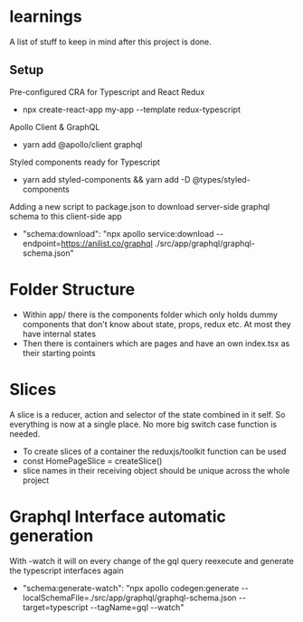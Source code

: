 # learnings

A list of stuff to keep in mind after this project is done.

## Setup

Pre-configured CRA for Typescript and React Redux

- npx create-react-app my-app --template redux-typescript

Apollo Client & GraphQL

- yarn add @apollo/client graphql

Styled components ready for Typescript

- yarn add styled-components && yarn add -D @types/styled-components

Adding a new script to package.json to download server-side graphql schema to this client-side app

- "schema:download": "npx apollo service:download --endpoint=https://anilist.co/graphql ./src/app/graphql/graphql-schema.json"

# Folder Structure

- Within app/ there is the components folder which only holds dummy components that don't know about state, props, redux etc. At most they have internal states
- Then there is containers which are pages and have an own index.tsx as their starting points

# Slices

A slice is a reducer, action and selector of the state combined in it self. So everything is now at a single place. No more big switch case function is needed.

- To create slices of a container the reduxjs/toolkit function can be used
- const HomePageSlice = createSlice()
- slice names in their receiving object should be unique across the whole project

# Graphql Interface automatic generation

With -watch it will on every change of the gql query reexecute and generate the typescript interfaces again

- "schema:generate-watch": "npx apollo codegen:generate --localSchemaFile=./src/app/graphql/graphql-schema.json --target=typescript --tagName=gql --watch"
